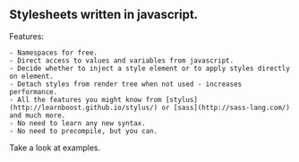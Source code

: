## Stylesheets written in javascript.

Features:

    - Namespaces for free.
    - Direct access to values and variables from javascript.
    - Decide whether to inject a style element or to apply styles directly on element.
    - Detach styles from render tree when not used - increases performance.
    - All the features you might know from [stylus](http://learnboost.github.io/stylus/) or [sass](http://sass-lang.com/) and much more.
    - No need to learn any new syntax.
    - No need to precompile, but you can.

Take a look at examples.
